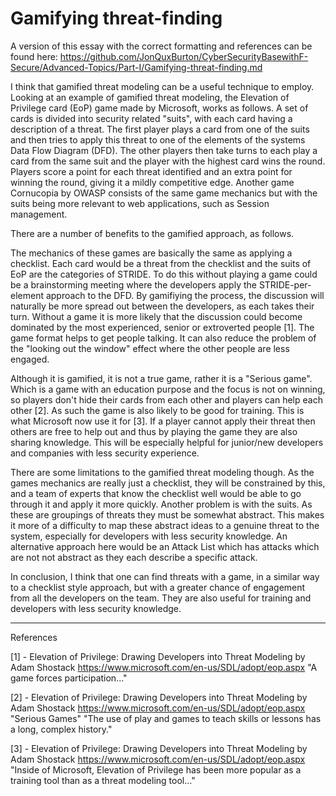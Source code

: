 # Gamifying threat-finding

A version of this essay with the correct formatting and references can be found here: https://github.com/JonQuxBurton/CyberSecurityBasewithF-Secure/Advanced-Topics/Part-I/Gamifying-threat-finding.md

I think that gamified threat modeling can be a useful technique to employ. Looking at an example of gamified threat modeling, the Elevation of Privilege card (EoP) game made by Microsoft, works as follows. A set of cards is divided into security related "suits", with each card having a description of a threat. The first player plays a card from one of the suits and then tries to apply this threat to one of the elements of the systems Data Flow Diagram (DFD). The other players then take turns to each play a card from the same suit and the player with the highest card wins the round. Players score a point for each threat identified and an extra point for winning the round, giving it a mildly competitive edge. Another game Cornucopia by OWASP consists of the same game mechanics but with the suits being more relevant to web applications, such as Session management.

There are a number of benefits to the gamified approach, as follows.

The mechanics of these games are basically the same as applying a checklist. Each card would be a threat from the checklist and the suits of EoP are the categories of STRIDE. To do this without playing a game could be a brainstorming meeting where the developers apply the STRIDE-per-element approach to the DFD. By gamifiying the process, the discussion will naturally be more spread out between the developers, as each takes their turn. Without a game it is more likely that the discussion could become dominated by the most experienced, senior or extroverted people [1]. The game format helps to get people talking. It can also reduce the problem of the "looking out the window" effect where the other people are less engaged.

Although it is gamified, it is not a true game, rather it is a "Serious game". Which is a game with an education purpose and the focus is not on winning, so players don't hide their cards from each other and players can help each other [2]. As such the game is also likely to be good for training. This is what Microsoft now use it for [3]. If a player cannot apply their threat then others are free to help out and thus by playing the game they are also sharing knowledge. This will be especially helpful for junior/new developers and companies with less security experience.

There are some limitations to the gamified threat modeling though.
As the games mechanics are really just a checklist, they will be constrained by this, and a team of experts that know the checklist well would be able to go through it and apply it more quickly. Another problem is with the suits. As these are groupings of threats they must be somewhat abstract. This makes it more of a difficulty to map these abstract ideas to a genuine threat to the system, especially for developers with less security knowledge. An alternative approach here would be an Attack List which has attacks which are not not abstract as they each describe a specific attack.

In conclusion, I think that one can find threats with a game, in a similar way to a checklist style approach, but with a greater chance of engagement from all the developers on the team. They are also useful for training and developers with less security knowledge.

---

References

[1] - Elevation of Privilege: Drawing Developers into Threat Modeling by Adam Shostack
https://www.microsoft.com/en-us/SDL/adopt/eop.aspx
"A game forces participation..."

[2] - Elevation of Privilege: Drawing Developers into Threat Modeling by Adam Shostack
https://www.microsoft.com/en-us/SDL/adopt/eop.aspx
"Serious Games"
"The use of play and games to teach skills or lessons has a long, complex history."

[3] - Elevation of Privilege: Drawing Developers into Threat Modeling by Adam Shostack
https://www.microsoft.com/en-us/SDL/adopt/eop.aspx
"Inside of Microsoft, Elevation of Privilege has been more popular as a training tool than as a threat modeling tool..."
